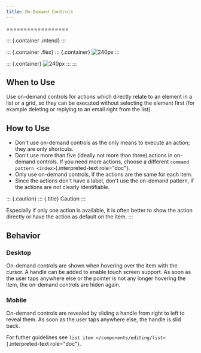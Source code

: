 ```yaml
---
title: On-Demand Controls
---
```

==================

::: {.container .intend}
:::

::: {.container .flex}
::: {.container}
![240px](/hig/Slide_to_reveal.jpg)
:::

::: {.container}
![240px](/hig/Dolphin_hover.png)
:::
:::

When to Use
-----------

Use on-demand controls for actions which directly relate to an element
in a list or a grid, so they can be executed without selecting the
element first (for example deleting or replying to an email right from
the list).

How to Use
----------

-   Don\'t use on-demand controls as the only means to execute an
    action; they are only shortcuts.
-   Don\'t use more than five (ideally not more than three) actions in
    on-demand controls. If you need more actions, choose a different
    `command pattern <index>`{.interpreted-text role="doc"}.
-   Only use on-demand controls, if the actions are the same for each
    item.
-   Since the actions don\'t have a label, don\'t use the on-demand
    pattern, if the actions are not clearly identifiable.

::: {.caution}
::: {.title}
Caution
:::

Especially if only one action is available, it is often better to show
the action directly or have the action as default on the item.
:::

Behavior
--------

### Desktop

On-demand controls are shown when hovering over the item with the
cursor. A handle can be added to enable touch screen support. As soon as
the user taps anywhere else or the pointer is not any longer hovering
the item, the on-demand controls are hiden again.

### Mobile

On-demand controls are revealed by sliding a handle from right to left
to reveal them. As soon as the user taps anywhere else, the handle is
slid back.

For futher guidelines see
`list item </components/editing/list>`{.interpreted-text role="doc"}.
